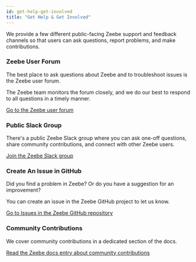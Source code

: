 ```yaml
---
id: get-help-get-involved
title: "Get Help & Get Involved"
---
```


We provide a few different public-facing Zeebe support and feedback channels so that users can ask questions, report problems, and make contributions.

### Zeebe User Forum

The best place to ask questions about Zeebe and to troubleshoot issues is the Zeebe user forum.

The Zeebe team monitors the forum closely, and we do our best to respond to all questions in a timely manner.  

[Go to the Zeebe user forum](https://forum.zeebe.io)

### Public Slack Group

There's a public Zeebe Slack group where you can ask one-off questions, share community contributions, and connect with other Zeebe users.

[Join the Zeebe Slack group](https://zeebe-slack-invite.herokuapp.com/)

### Create An Issue in GitHub

Did you find a problem in Zeebe? Or do you have a suggestion for an improvement?

You can create an issue in the Zeebe GitHub project to let us know.

[Go to Issues in the Zeebe GitHub repository](https://github.com/zeebe-io/zeebe/issues)

### Community Contributions

We cover community contributions in a dedicated section of the docs.

[Read the Zeebe docs entry about community contributions](../introduction/community-contributions.md)
